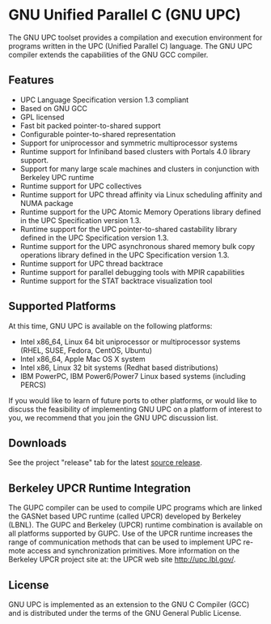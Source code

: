 # GNU Unified Parallel C (GNU UPC)
The GNU UPC toolset provides a compilation and execution environment for programs written in the UPC (Unified Parallel C) language. The GNU UPC compiler extends the capabilities of the GNU GCC compiler.

## Features
* UPC Language Specification version 1.3 compliant
* Based on GNU GCC
* GPL licensed
* Fast bit packed pointer-to-shared support
* Configurable pointer-to-shared representation
* Support for uniprocessor and symmetric multiprocessor systems
* Runtime support for Infiniband based clusters with Portals 4.0 library support.
* Support for many large scale machines and clusters in conjunction with Berkeley UPC runtime
* Runtime support for UPC collectives
* Runtime support for UPC thread affinity via Linux scheduling affinity and NUMA package
* Runtime support for the UPC Atomic Memory Operations library defined in the UPC Specification version 1.3.
* Runtime support for the UPC pointer-to-shared castability library defined in the UPC Specification version 1.3.
* Runtime support for the UPC asynchronous shared memory bulk copy operations library defined in the UPC Specification version 1.3.
* Runtime support for UPC thread backtrace
* Runtime support for parallel debugging tools with MPIR capabilities
* Runtime support for the STAT backtrace visualization tool

## Supported Platforms
At this time, GNU UPC is available on the following platforms:

* Intel x86_64, Linux 64 bit uniprocessor or multiprocessor systems (RHEL, SUSE, Fedora, CentOS, Ubuntu)
* Intel x86_64, Apple Mac OS X system
* Intel x86, Linux 32 bit systems (Redhat based distributions)
* IBM PowerPC, IBM Power6/Power7 Linux based systems (including PERCS)

If you would like to learn of future ports to other platforms, or would like to discuss the feasibility of implementing GNU UPC on a platform of interest to you, we recommend that you join the GNU UPC discussion list.

## Downloads
See the project "release" tab for the latest [source release](https://github.com/Intrepid/GUPC/releases).

## Berkeley UPCR Runtime Integration
The GUPC compiler can be used to compile UPC programs which are linked the GASNet based UPC runtime (called UPCR) developed by Berkeley (LBNL). The GUPC and Berkeley (UPCR) runtime combination is available on all platforms supported by GUPC. Use of the UPCR runtime increases the range of communication methods that can be used to implement UPC re- mote access and synchronization primitives. More information on the Berkeley UPCR project site at: the UPCR web site http://upc.lbl.gov/.

## License
GNU UPC is implemented as an extension to the GNU C Compiler (GCC) and is distributed under the terms of the GNU General Public License.

